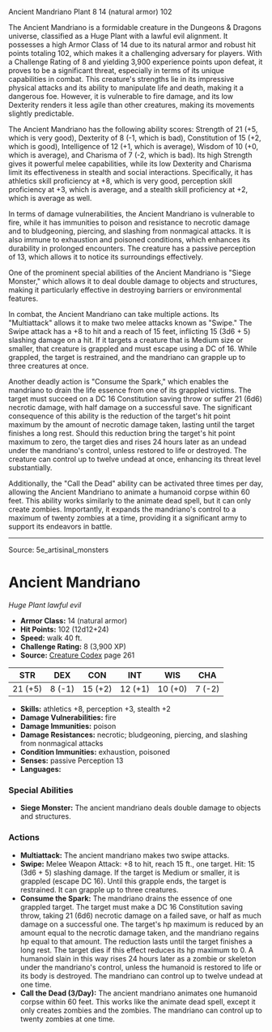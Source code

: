 <MonsterName/>Ancient Mandriano</MonsterName>
<CreatureType/>Plant</CreatureType>
<CR/>8</CR>
<AC/>14 (natural armor)</AC>
<HP/>102</HP>
<summary>The Ancient Mandriano is a formidable creature in the Dungeons & Dragons universe, classified as a Huge Plant with a lawful evil alignment. It possesses a high Armor Class of 14 due to its natural armor and robust hit points totaling 102, which makes it a challenging adversary for players. With a Challenge Rating of 8 and yielding 3,900 experience points upon defeat, it proves to be a significant threat, especially in terms of its unique capabilities in combat. This creature's strengths lie in its impressive physical attacks and its ability to manipulate life and death, making it a dangerous foe. However, it is vulnerable to fire damage, and its low Dexterity renders it less agile than other creatures, making its movements slightly predictable.</summary>

<detail>

The Ancient Mandriano has the following ability scores: Strength of 21 (+5, which is very good), Dexterity of 8 (-1, which is bad), Constitution of 15 (+2, which is good), Intelligence of 12 (+1, which is average), Wisdom of 10 (+0, which is average), and Charisma of 7 (-2, which is bad). Its high Strength gives it powerful melee capabilities, while its low Dexterity and Charisma limit its effectiveness in stealth and social interactions. Specifically, it has athletics skill proficiency at +8, which is very good, perception skill proficiency at +3, which is average, and a stealth skill proficiency at +2, which is average as well.

In terms of damage vulnerabilities, the Ancient Mandriano is vulnerable to fire, while it has immunities to poison and resistance to necrotic damage and to bludgeoning, piercing, and slashing from nonmagical attacks. It is also immune to exhaustion and poisoned conditions, which enhances its durability in prolonged encounters. The creature has a passive perception of 13, which allows it to notice its surroundings effectively.

One of the prominent special abilities of the Ancient Mandriano is "Siege Monster," which allows it to deal double damage to objects and structures, making it particularly effective in destroying barriers or environmental features.

In combat, the Ancient Mandriano can take multiple actions. Its "Multiattack" allows it to make two melee attacks known as "Swipe." The Swipe attack has a +8 to hit and a reach of 15 feet, inflicting 15 (3d6 + 5) slashing damage on a hit. If it targets a creature that is Medium size or smaller, that creature is grappled and must escape using a DC of 16. While grappled, the target is restrained, and the mandriano can grapple up to three creatures at once.

Another deadly action is "Consume the Spark," which enables the mandriano to drain the life essence from one of its grappled victims. The target must succeed on a DC 16 Constitution saving throw or suffer 21 (6d6) necrotic damage, with half damage on a successful save. The significant consequence of this ability is the reduction of the target's hit point maximum by the amount of necrotic damage taken, lasting until the target finishes a long rest. Should this reduction bring the target's hit point maximum to zero, the target dies and rises 24 hours later as an undead under the mandriano's control, unless restored to life or destroyed. The creature can control up to twelve undead at once, enhancing its threat level substantially.

Additionally, the "Call the Dead" ability can be activated three times per day, allowing the Ancient Mandriano to animate a humanoid corpse within 60 feet. This ability works similarly to the animate dead spell, but it can only create zombies. Importantly, it expands the mandriano's control to a maximum of twenty zombies at a time, providing it a significant army to support its endeavors in battle.</detail>



---

Source: 5e_artisinal_monsters

# Ancient Mandriano

*Huge* *Plant* *lawful evil*

- **Armor Class:** 14 (natural armor)
- **Hit Points:** 102 (12d12+24)
- **Speed:** walk 40 ft.
- **Challenge Rating:** 8 (3,900 XP)
- **Source:** [Creature Codex](https://koboldpress.com/kpstore/product/creature-codex-for-5th-edition-dnd) page 261

| STR | DEX | CON | INT | WIS | CHA |
| --- | --- | --- | --- | --- | --- |
| 21 (+5) | 8 (-1) | 15 (+2) | 12 (+1) | 10 (+0) | 7 (-2) |

- **Skills:** athletics +8, perception +3, stealth +2
- **Damage Vulnerabilities:** fire
- **Damage Immunities:** poison
- **Damage Resistances:** necrotic; bludgeoning, piercing, and slashing from nonmagical attacks
- **Condition Immunities:** exhaustion, poisoned
- **Senses:** passive Perception 13
- **Languages:** 

### Special Abilities

- **Siege Monster:** The ancient mandriano deals double damage to objects and structures.

### Actions

- **Multiattack:** The ancient mandriano makes two swipe attacks.
- **Swipe:** Melee Weapon Attack: +8 to hit, reach 15 ft., one target. Hit: 15 (3d6 + 5) slashing damage. If the target is Medium or smaller, it is grappled (escape DC 16). Until this grapple ends, the target is restrained. It can grapple up to three creatures.
- **Consume the Spark:** The mandriano drains the essence of one grappled target. The target must make a DC 16 Constitution saving throw, taking 21 (6d6) necrotic damage on a failed save, or half as much damage on a successful one. The target's hp maximum is reduced by an amount equal to the necrotic damage taken, and the mandriano regains hp equal to that amount. The reduction lasts until the target finishes a long rest. The target dies if this effect reduces its hp maximum to 0. A humanoid slain in this way rises 24 hours later as a zombie or skeleton under the mandriano's control, unless the humanoid is restored to life or its body is destroyed. The mandriano can control up to twelve undead at one time.
- **Call the Dead (3/Day):** The ancient mandriano animates one humanoid corpse within 60 feet. This works like the animate dead spell, except it only creates zombies and the zombies. The mandriano can control up to twenty zombies at one time.




